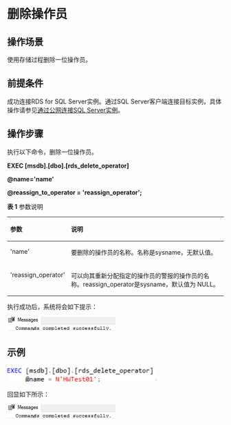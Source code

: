 # 删除操作员<a name="rds_09_0021"></a>

## 操作场景<a name="section156451121144014"></a>

使用存储过程删除一位操作员。

## 前提条件<a name="section896853064015"></a>

成功连接RDS for SQL Server实例。通过SQL Server客户端连接目标实例，具体操作请参见[通过公网连接SQL Server实例](https://support.huaweicloud.com/qs-rds/rds_03_0007.html)。

## 操作步骤<a name="section17689183194112"></a>

执行以下命令，删除一位操作员。

**EXEC \[msdb\].\[dbo\].\[rds\_delete\_operator\]**

**@name='name'**

**@reassign\_to\_operator = 'reassign\_operator';**

**表 1**  参数说明

<a name="table139031246194119"></a>
<table><thead align="left"><tr id="row890504634117"><th class="cellrowborder" valign="top" width="24.2%" id="mcps1.2.3.1.1"><p id="p3905204619416"><a name="p3905204619416"></a><a name="p3905204619416"></a>参数</p>
</th>
<th class="cellrowborder" valign="top" width="75.8%" id="mcps1.2.3.1.2"><p id="p119051146184113"><a name="p119051146184113"></a><a name="p119051146184113"></a>说明</p>
</th>
</tr>
</thead>
<tbody><tr id="row290510462415"><td class="cellrowborder" valign="top" width="24.2%" headers="mcps1.2.3.1.1 "><p id="p20905184615419"><a name="p20905184615419"></a><a name="p20905184615419"></a>'name'</p>
</td>
<td class="cellrowborder" valign="top" width="75.8%" headers="mcps1.2.3.1.2 "><p id="p5905104674117"><a name="p5905104674117"></a><a name="p5905104674117"></a>要删除的操作员的名称。名称是sysname，无默认值。</p>
</td>
</tr>
<tr id="row890515466412"><td class="cellrowborder" valign="top" width="24.2%" headers="mcps1.2.3.1.1 "><p id="p1090554614419"><a name="p1090554614419"></a><a name="p1090554614419"></a>'reassign_operator'</p>
</td>
<td class="cellrowborder" valign="top" width="75.8%" headers="mcps1.2.3.1.2 "><p id="p990554634117"><a name="p990554634117"></a><a name="p990554634117"></a>可以向其重新分配指定的操作员的警报的操作员的名称。reassign_operator是sysname，默认值为 NULL。</p>
</td>
</tr>
</tbody>
</table>

执行成功后，系统将会如下提示：

![](figures/执行结果-53.png)

## 示例<a name="section631416495429"></a>

![](figures/删除操作员.png)

回显如下所示：

![](figures/执行结果-53.png)

